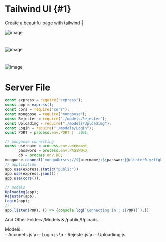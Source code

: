 # Tailwind UI {#1}
Create a beautiful page with tailwind 🍐

![image](https://user-images.githubusercontent.com/74735976/233546425-bdedebd2-fa79-4d7a-9d38-8ee6deabba28.png)
#
![image](https://user-images.githubusercontent.com/74735976/233863240-14f26617-10ad-4ec5-a957-098197796a58.png)


#

![image](https://user-images.githubusercontent.com/74735976/233863282-2ad3303a-18c7-4523-82bd-7d1648c7f28a.png)

# Server File 
```js
const express = require("express");
const app = express();
const cors = require("cors");
const mongoose = require("mongoose");
const Rejester = require("./models/Rejester");
const Uploadimg = require("./models/Uploadimg");
const Login = require("./models/Login");
const PORT = process.env.PORT || 3001;

// mongoose connecting 
const username = process.env.USERNAME,
      password = process.env.PASSWORD,
      db = process.env.DB;
mongoose.connect(`mongodb+srv://${username}:${password}@cluster0.yzffgku.mongodb.net/${db}?retryWrites=true&w=majority`)
// application
app.use(express.static("public"))
app.use(express.json());
app.use(cors());

// models
Uploadimg(app);
Rejester(app);
Login(app);
// 
app.listen(PORT, () => {console.log(`Connecting in : ${PORT}`);})
```
And Other Folders /Models & /public/Uploads

Models : <br>  - Accunets.js 
         \n - Login.js
         \n - Rejester.js
         \n - Uploadimg.js
